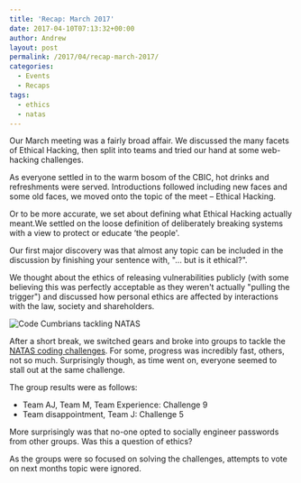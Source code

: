```yaml
---
title: 'Recap: March 2017'
date: 2017-04-10T07:13:32+00:00
author: Andrew
layout: post
permalink: /2017/04/recap-march-2017/
categories:
  - Events
  - Recaps
tags:
  - ethics
  - natas
---
```

Our March meeting was a fairly broad affair. We discussed the many facets of Ethical Hacking, then split into teams and tried our hand at some web-hacking challenges.

<!--more-->

As everyone settled in to the warm bosom of the CBIC, hot drinks and refreshments were served. Introductions followed including new faces and some old faces, we moved onto the topic of the meet &#8211; Ethical Hacking.

Or to be more accurate, we set about defining what Ethical Hacking actually meant.We settled on the loose definition of deliberately breaking systems with a view to protect or educate &#8216;the people'.

Our first major discovery was that almost any topic can be included in the discussion by finishing your sentence with, "&#8230; but is it ethical?".

We thought about the ethics of releasing vulnerabilities publicly (with some believing this was perfectly acceptable as they weren't actually "pulling the trigger") and discussed how personal ethics are affected by interactions with the law, society and shareholders.

<img class="image-157 size-medium alignright" src="/assets/2017/03/img_20170329_203001_1024-300x225.jpg" alt="Code Cumbrians tackling NATAS" width="300" height="225" srcset="/assets/2017/03/img_20170329_203001_1024-300x225.jpg 300w, /assets/2017/03/img_20170329_203001_1024-768x576.jpg 768w, /assets/2017/03/img_20170329_203001_1024.jpg 1024w" sizes="(max-width: 300px) 100vw, 300px" /> 

After a short break, we switched gears and broke into groups to tackle the [NATAS coding challenges](http://overthewire.org/wargames/natas/). For some, progress was incredibly fast, others, not so much. Surprisingly though, as time went on, everyone seemed to stall out at the same challenge.

The group results were as follows:

  * Team AJ, Team M, Team Experience: Challenge 9
  * Team disappointment, Team J: Challenge 5

More surprisingly was that no-one opted to socially engineer passwords from other groups. Was this a question of ethics?

As the groups were so focused on solving the challenges, attempts to vote on next months topic were ignored.